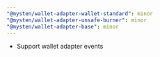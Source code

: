 ```yaml
---
"@mysten/wallet-adapter-wallet-standard": minor
"@mysten/wallet-adapter-unsafe-burner": minor
"@mysten/wallet-adapter-base": minor
---
```


- Support wallet adapter events
